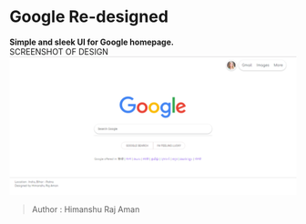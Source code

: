 # Google Re-designed
**Simple and sleek UI for Google homepage.**
<br />
SCREENSHOT OF DESIGN
<img src="google.PNG" />
> Author : Himanshu Raj Aman
